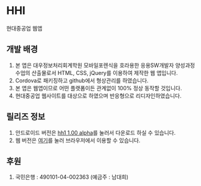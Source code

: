 # HHI
현대중공업 웹앱

## 개발 배경
1. 본 앱은 대우정보처리회계학원 모바일포렌식을 호라용한 응용SW개발자 양성과정 수업의 산출물로서 HTML, CSS, jQuery를 이용하여 제작한 웹 앱입니다.
2. Cordova로 패키징하고 github에서 형상관리를 하였습니다.
3. 본 앱은 웹앱이므로 어떤 플랫폼이든 관계없이 100% 정상 동작할 것입니다.
4. 현대중공업 웹사이트를 대상으로 하였으며 반응형으로 리디자인하였습니다.

## 릴리즈 정보
1. 안드로이드 버전은 [hh1 1.00 alpha](#)를 눌러서 다운로드 하실 수 있습니다.
2. 웹 버전은 [여기](http://cesare713.dothome.co.kr/hhi)를 눌러 브라우저에서 이용할 수 있습니다.

## 후원
1. 국민은행 : 490101-04-002363 (예금주 : 남대희)
